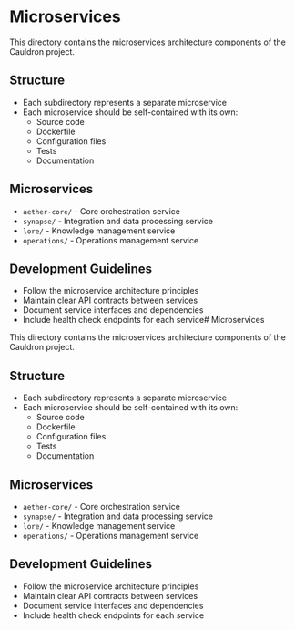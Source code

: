 # Microservices

This directory contains the microservices architecture components of the Cauldron project.

## Structure

- Each subdirectory represents a separate microservice
- Each microservice should be self-contained with its own:
  - Source code
  - Dockerfile
  - Configuration files
  - Tests
  - Documentation

## Microservices

- `aether-core/` - Core orchestration service
- `synapse/` - Integration and data processing service
- `lore/` - Knowledge management service
- `operations/` - Operations management service

## Development Guidelines

- Follow the microservice architecture principles
- Maintain clear API contracts between services
- Document service interfaces and dependencies
- Include health check endpoints for each service# Microservices

This directory contains the microservices architecture components of the Cauldron project.

## Structure

- Each subdirectory represents a separate microservice
- Each microservice should be self-contained with its own:
  - Source code
  - Dockerfile
  - Configuration files
  - Tests
  - Documentation

## Microservices

- `aether-core/` - Core orchestration service
- `synapse/` - Integration and data processing service
- `lore/` - Knowledge management service
- `operations/` - Operations management service

## Development Guidelines

- Follow the microservice architecture principles
- Maintain clear API contracts between services
- Document service interfaces and dependencies
- Include health check endpoints for each service